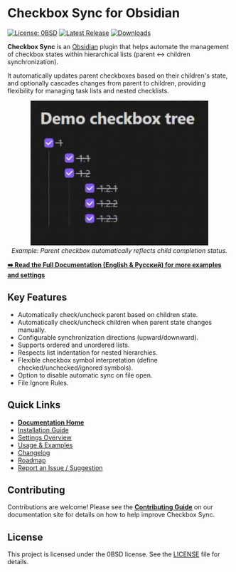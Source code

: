 # Checkbox Sync for Obsidian

[![License: 0BSD](https://img.shields.io/badge/License-0BSD-blue.svg)](LICENSE)
[![Latest Release](https://img.shields.io/github/v/release/groldsf/obsidian_check_plugin)](https://github.com/groldsf/obsidian_check_plugin/releases)
[![Downloads](https://img.shields.io/github/downloads/groldsf/obsidian_check_plugin/total.svg)](https://github.com/groldsf/obsidian_check_plugin/releases)

**Checkbox Sync** is an [Obsidian](https://obsidian.md/) plugin that helps automate the management of checkbox states within hierarchical lists (parent ↔ children synchronization).

It automatically updates parent checkboxes based on their children's state, and optionally cascades changes from parent to children, providing flexibility for managing task lists and nested checklists.

<p align="center">
  <img src="https://raw.githubusercontent.com/groldsf/obsidian_check_plugin/refs/heads/master/img/showcase.gif" alt="Checkbox Sync Demo: Parent state updates automatically based on children." width="400">
  <br/>
  <em>Example: Parent checkbox automatically reflects child completion status.</em>
</p>

[**➡️ Read the Full Documentation (English & Русский) for more examples and settings**](https://groldsf.github.io/obsidian_check_plugin/)  


## Key Features

*   Automatically check/uncheck parent based on children state.
*   Automatically check/uncheck children when parent state changes manually.
*   Configurable synchronization directions (upward/downward).
*   Supports ordered and unordered lists.
*   Respects list indentation for nested hierarchies.
*   Flexible checkbox symbol interpretation (define checked/unchecked/ignored symbols).
*   Option to disable automatic sync on file open.
*   File Ignore Rules.

## Quick Links

*   [**Documentation Home**](https://groldsf.github.io/obsidian_check_plugin/)
*   [Installation Guide](https://groldsf.github.io/obsidian_check_plugin/installation)
*   [Settings Overview](https://groldsf.github.io/obsidian_check_plugin/settings)
*   [Usage & Examples](https://groldsf.github.io/obsidian_check_plugin/usage)
*   [Changelog](https://groldsf.github.io/obsidian_check_plugin/changelog)
*   [Roadmap](https://groldsf.github.io/obsidian_check_plugin/roadmap)
*   [Report an Issue / Suggestion](https://github.com/groldsf/obsidian_check_plugin/issues)

## Contributing

Contributions are welcome! Please see the [**Contributing Guide**](https://groldsf.github.io/obsidian_check_plugin/contributing) on our documentation site for details on how to help improve Checkbox Sync.

## License

This project is licensed under the 0BSD license. See the [LICENSE](LICENSE) file for details.
